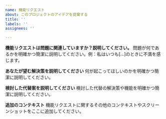 ```yaml
---
name: 機能リクエスト
about: このプロジェクトのアイデアを提案する
title: ''
labels: ''
assignees: ''

---
```


**機能リクエストは問題に関連していますか？説明してください。**
問題が何であるかを明確かつ簡潔に説明してください。例：私はいつも[...]のときに不満を感じます。

**あなたが望む解決策を説明してください**
何が起こってほしいのかを明確かつ簡潔に説明してください。

**検討した代替案を説明してください**
検討した代替の解決策や機能を明確かつ簡潔に説明してください。

**追加のコンテキスト**
機能リクエストに関するその他のコンテキストやスクリーンショットをここに追加してください。
